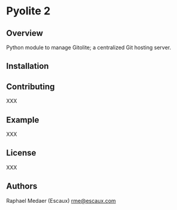 # Pyolite 2

## Overview

Python module to manage Gitolite; a centralized Git hosting server.

## Installation
    
## Contributing

XXX

## Example

XXX

## License

XXX

## Authors

Raphael Medaer (Escaux) <rme@escaux.com> 
